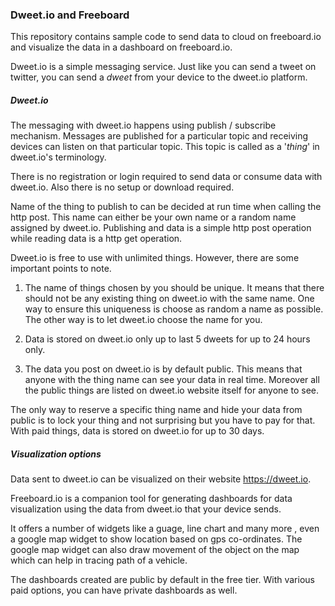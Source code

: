 ### Dweet.io and Freeboard

This repository contains sample code to send data to cloud on freeboard.io and visualize the data in a dashboard on freeboard.io.

Dweet.io is a simple messaging service. Just like you can send a tweet on twitter, you can send a *dweet* from your device to the dweet.io platform.

##### Dweet.io

The messaging with dweet.io happens using publish / subscribe mechanism. Messages are published for a particular topic and receiving devices can listen on that particular topic. This topic is called as a '*thing*' in dweet.io's terminology.

There is no registration or login required to send data or consume data with dweet.io. Also there is no setup or download required.

Name of the thing to publish to can be decided at run time when calling the http post. This name can either be your own name or a random name assigned by dweet.io. Publishing and data is a simple http post operation while reading data is a http get operation.

Dweet.io is free to use with unlimited things. However, there are some important points to note.

1. The name of things chosen by you should be unique. It means that there should not be any existing thing on dweet.io with the same name. One way to ensure this uniqueness is choose as random a name as possible. The other way is to let dweet.io choose the name for you.

2. Data is stored on dweet.io only up to last 5 dweets for up to 24 hours only.

2. The data you post on dweet.io is by default public. This means that anyone with the thing name can see your data in real time. Moreover all the public things are listed on dweet.io website itself for anyone to see.

The only way to reserve a specific thing name and hide your data from public is to lock your thing and not surprising but you have to pay for that. With paid things, data is stored on dweet.io for up to 30 days.

##### Visualization options


Data sent to dweet.io can be visualized on their website https://dweet.io.

Freeboard.io is a companion tool for generating dashboards for data visualization using the data from dweet.io that your device sends.

It offers a number of widgets like a guage, line chart and many more , even a google map widget to show location based on gps co-ordinates. The google map widget can also draw movement of the object on the map which can help in tracing path of a vehicle.

The dashboards created are public by default in the free tier. With various paid options, you can have private dashboards as well.
